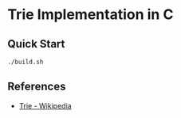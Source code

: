 # Trie Implementation in C

## Quick Start

```bash
./build.sh
```

## References

- [Trie - Wikipedia](https://en.wikipedia.org/wiki/Trie)
